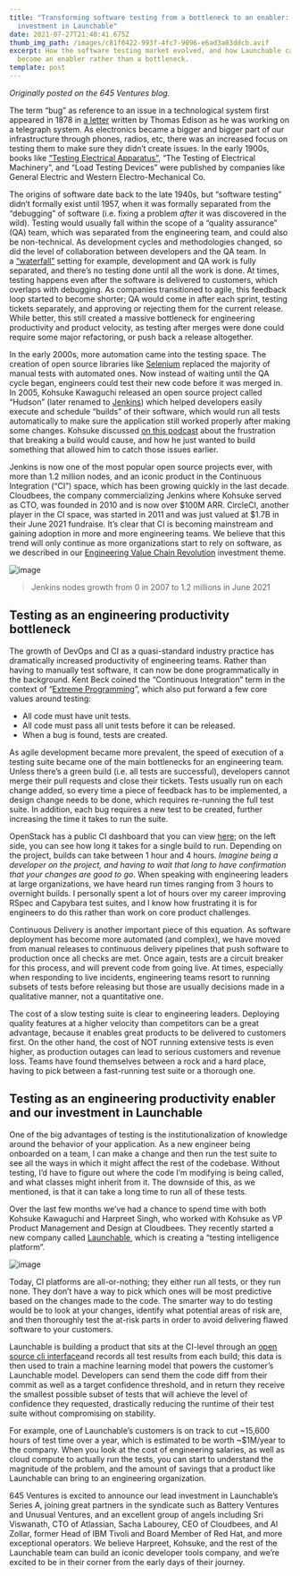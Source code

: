 ```yaml
---
title: "Transforming software testing from a bottleneck to an enabler: our
  investment in Launchable"
date: 2021-07-27T21:40:41.675Z
thumb_img_path: /images/c81f0422-993f-4fc7-9096-e6ad3a03ddcb.avif
excerpt: How the software testing market evolved, and how Launchable can help it
  become an enabler rather than a bottleneck.
template: post
---
```

*Originally posted on the 645 Ventures blog.*

The term “bug” as reference to an issue in a technological system first appeared in 1878 in [a letter](https://i.imgur.com/qDvEW4w.jpg) written by Thomas Edison as he was working on a telegraph system. As electronics became a bigger and bigger part of our infrastructure through phones, radios, etc, there was an increased focus on testing them to make sure they didn’t create issues. In the early 1900s, books like [“Testing Electrical Apparatus”](https://babel.hathitrust.org/cgi/pt?id=loc.ark:/13960/t53f5wb54&view=1up&seq=9), “The Testing of Electrical Machinery”, and “Load Testing Devices” were published by companies like General Electric and Western Electro-Mechanical Co.

The origins of software date back to the late 1940s, but “software testing” didn’t formally exist until 1957, when it was formally separated from the “debugging” of software (i.e. fixing a problem *after* it was discovered in the wild). Testing would usually fall within the scope of a “quality assurance” (QA) team, which was separated from the engineering team, and could also be non-technical. As development cycles and methodologies changed, so did the level of collaboration between developers and the QA team. In a [“waterfall”](https://www.umsl.edu/~hugheyd/is6840/waterfall.html) setting for example, development and QA work is fully separated, and there’s no testing done until all the work is done. At times, testing happens even after the software is delivered to customers, which overlaps with debugging. As companies transitioned to agile, this feedback loop started to become shorter; QA would come in after each sprint, testing tickets separately, and approving or rejecting them for the current release. While better, this still created a massive bottleneck for engineering productivity and product velocity, as testing after merges were done could require some major refactoring, or push back a release altogether.

In the early 2000s, more automation came into the testing space. The creation of open source libraries like [Selenium](https://github.com/SeleniumHQ/selenium) replaced the majority of manual tests with automated ones. Now instead of waiting until the QA cycle began, engineers could test their new code before it was merged in. In 2005, Kohsuke Kawaguchi released an open source project called “Hudson” (later renamed to [Jenkins](https://www.jenkins.io/)) which helped developers easily execute and schedule “builds” of their software, which would run all tests automatically to make sure the application still worked properly after making some changes. Kohsuke discussed [on this podcast](https://techleadjournal.dev/episodes/40/) about the frustration that breaking a build would cause, and how he just wanted to build something that allowed him to catch those issues earlier.

Jenkins is now one of the most popular open source projects ever, with more than 1.2 million nodes, and an iconic product in the Continuous Integration (“CI”) space, which has been growing quickly in the last decade. Cloudbees, the company commercializing Jenkins where Kohsuke served as CTO, was founded in 2010 and is now over $100M ARR. CircleCI, another player in the CI space, was started in 2011 and was just valued at $1.7B in their June 2021 fundraise. It’s clear that CI is becoming mainstream and gaining adoption in more and more engineering teams. We believe that this trend will only continue as more organizations start to rely on software, as we described in our [Engineering Value Chain Revolution](https://645ventures.com/engineering-value-chain-revolution) investment theme.

![image](https://super-static-assets.s3.amazonaws.com/673266ec-288a-4ac9-b926-e414026b82f1/images/5e3a132c-d53d-413e-8601-95b3ece84634.png?w=1500)

> Jenkins nodes growth from 0 in 2007 to 1.2 millions in June 2021

## **Testing as an engineering productivity bottleneck**

The growth of DevOps and CI as a quasi-standard industry practice has dramatically increased productivity of engineering teams. Rather than having to manually test software, it can now be done programmatically in the background. Kent Beck coined the “Continuous Integration” term in the context of “[Extreme Programming](http://www.extremeprogramming.org/)”, which also put forward a few core values around testing:

* All code must have unit tests.
* All code must pass all unit tests before it can be released.
* When a bug is found, tests are created.

As agile development became more prevalent, the speed of execution of a testing suite became one of the main bottlenecks for an engineering team. Unless there’s a green build (i.e. all tests are successful), developers cannot merge their pull requests and close their tickets. Tests usually run on each change added, so every time a piece of feedback has to be implemented, a design change needs to be done, which requires re-running the full test suite. In addition, each bug requires a new test to be created, further increasing the time it takes to run the suite.

OpenStack has a public CI dashboard that you can view [here](https://zuul.openstack.org/status); on the left side, you can see how long it takes for a single build to run. Depending on the project, builds can take between 1 hour and 4 hours. *Imagine being a developer on the project, and having to wait that long to have confirmation that your changes are good to go*. When speaking with engineering leaders at large organizations, we have heard run times ranging from 3 hours to overnight builds. I personally spent a lot of hours over my career improving RSpec and Capybara test suites, and I know how frustrating it is for engineers to do this rather than work on core product challenges.

Continuous Delivery is another important piece of this equation. As software deployment has become more automated (and complex), we have moved from manual releases to continuous delivery pipelines that push software to production once all checks are met. Once again, tests are a circuit breaker for this process, and will prevent code from going live. At times, especially when responding to live incidents, engineering teams resort to running subsets of tests before releasing but those are usually decisions made in a qualitative manner, not a quantitative one.

The cost of a slow testing suite is clear to engineering leaders. Deploying quality features at a higher velocity than competitors can be a great advantage, because it enables great products to be delivered to customers first. On the other hand, the cost of NOT running extensive tests is even higher, as production outages can lead to serious customers and revenue loss. Teams have found themselves between a rock and a hard place, having to pick between a fast-running test suite or a thorough one.

## **Testing as an engineering productivity enabler and our investment in Launchable**

One of the big advantages of testing is the institutionalization of knowledge around the behavior of your application. As a new engineer being onboarded on a team, I can make a change and then run the test suite to see all the ways in which it might affect the rest of the codebase. Without testing, I’d have to figure out where the code I’m modifying is being called, and what classes might inherit from it. The downside of this, as we mentioned, is that it can take a long time to run all of these tests.

Over the last few months we’ve had a chance to spend time with both Kohsuke Kawaguchi and Harpreet Singh, who worked with Kohsuke as VP Product Management and Design at Cloudbees. They recently started a new company called [Launchable](https://www.launchableinc.com/), which is creating a “testing intelligence platform”.

![image](https://super-static-assets.s3.amazonaws.com/673266ec-288a-4ac9-b926-e414026b82f1/images/56626b66-eb56-4994-a32a-94b492168c30.png?w=1500)

Today, CI platforms are all-or-nothing; they either run all tests, or they run none. They don’t have a way to pick which ones will be most predictive based on the changes made to the code. The smarter way to do testing would be to look at your changes, identify what potential areas of risk are, and then thoroughly test the at-risk parts in order to avoid delivering flawed software to your customers.

Launchable is building a product that sits at the CI-level through an [open source cli interface](https://github.com/launchableinc/cli)and records all test results from each build; this data is then used to train a machine learning model that powers the customer’s Launchable model. Developers can send them the code diff from their commit as well as a target confidence threshold, and in return they receive the smallest possible subset of tests that will achieve the level of confidence they requested, drastically reducing the runtime of their test suite without compromising on stability.

For example, one of Launchable’s customers is on track to cut \~15,600 hours of test time over a year, which is estimated to be worth \~$1M/year to the company. When you look at the cost of engineering salaries, as well as cloud compute to actually run the tests, you can start to understand the magnitude of the problem, and the amount of savings that a product like Launchable can bring to an engineering organization.

645 Ventures is excited to announce our lead investment in Launchable’s Series A, joining great partners in the syndicate such as Battery Ventures and Unusual Ventures, and an excellent group of angels including Sri Viswanath, CTO of Atlassian, Sacha Labourey, CEO of Cloudbees, and Al Zollar, former Head of IBM Tivoli and Board Member of Red Hat, and more exceptional operators. We believe Harpreet, Kohsuke, and the rest of the Launchable team can build an iconic developer tools company, and we’re excited to be in their corner from the early days of their journey.